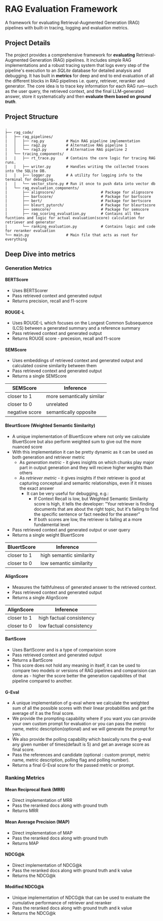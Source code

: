 # RAG Evaluation Framework
 A framework for evaluating Retrieval-Augmented Generation (RAG) pipelines with built-in tracing, logging and evaluation metrics.

## Project Details
 The project provides a comprehensive framework for **evaluating** Retrieval-Augmented Generation (RAG) pipelines. It includes simple RAG implementations and a robust tracing system that logs every step of the pipeline's execution to an *SQLite* database for detailed analysis and debugging.
 It has built in **metrics** for deep and end to end evaluation of all the different blocks in RAG pipelines i.e. query, retriever, reranker and generator.
 The core idea is to trace key information for each RAG run—such as the user query, the retrieved context, and the final LLM-generated answer, store it systematically and then **evaluate them based on *ground truth***.

## Project Structure
```
.
├── rag_code/
|   ├── rag_pipelines/
|   │   ├── rag.py          # Main RAG pipeline implementation
|   │   ├── rag2.py         # Alternative RAG pipeline 1
|   │   └── rag3.py         # Alternative RAG pipeline 2
|   └── tracing_components/
|   |   ├── rt_trace.py     # Contains the core logic for tracing RAG runs.
|   |   ├── writer.py       # Handles writing the collected traces into the SQLite DB.
|   |   ├── logger.py       # A utility for logging info to the terminal for debugging.
|   |   └── vector_store.py # Run it once to push data into vector db
|   └── rag_evaluation_components/
|       ├── alignscore/                     # Package for alignscore
|       ├── bartscore/                      # Package for bartscore
|       ├── bert/                           # Package for bertscore
|       ├── bleurt_pytorch/                 # Package for bleurtscore
|       ├── semscore/                       # Package for semscore
|       ├── rag_scoring_evaluation.py       # Contains all the fucntions and logic for actual evaluation(score) calculation for retriever and generator
|       └── ranking_evaluation.py           # Contains logic and code for reranker evaluation
└── main.py                 # Main file that acts as root for everything

```


## Deep Dive into metrics
### Generation Metrics
#### BERTScore
 * Uses BERTScorer
 * Pass retrieved context and generated output
 * Returns precision, recall and f1-score

#### ROUGE-L
* Uses ROUGE-L which focuses on the Longest Common Subsequence (LCS) between a generated summary and a reference summary
* Pass retrieved context and generated output
* Returns ROUGE score - precesion, recall and f1-score

#### SEMScore
* Uses embeddings of retrieved context and generated output and calculated cosine similarity between them
* Pass retrieved context and generated output
* Returns a single SEMScore
  
| SEMScore       | Inference     |
| -------------- | ------------- |
| closer to 1    | more semantically similar  |
| closer to 0    | unrelated  |
| negative score | semantically opposite |

#### BleurtScore (Weighted Semantic Similarity)
* A unique implementation of BluertScore where not only we calculate BluertScore but also perform weighted sum to give out the more nuanced score
* With this implementation it can be pretty dynamic as it can be used as both generation and retriever metric
   * As *generation metric* - it gives insights on which chunks play major part in output generation and they will recieve higher weights than others
   * As *retriever metric* - it gives insights if their retriever is good at capturing conceptual and semantic relationships, even if it misses the exact answer
     * It can be very useful for debugging, e.g.:
       * If Context Recall is low, but Weighted Semantic Similarity score is high, it tells the developer: "Your retriever is finding documents that are about the right topic, but it's failing to find the specific sentence or fact needed for the answer"
       * If both scores are low, the retriever is failing at a more fundamental level
* Pass retrieved context and generated output or user query
* Returns a single weight BluertScore

| BluertScore       | Inference     |
| -------------- | ------------- |
| closer to 1    | high semantic similarity  |
| closer to 0    | low semantic similarity  |

#### AlignScore
* Measures the faithfulness of generated answer to the retrieved context.
* Pass retrieved context and generated output
* Returns a single AlignScore

| AlignScore       | Inference     |
| -------------- | ------------- |
| closer to 1    | high factual consistency  |
| closer to 0    | low factual consistency  |

#### BartScore
* Uses BartScorer and is a type of comparision score
* Pass retrieved context and generated output
* Returns a BartScore
* This score does not hold any meaning in itself, it can be used to compare two models or versions of RAG pipelines and comparision can done as - higher the score better the generation capabilites of that pipeline compared to another.

#### G-Eval
* A unique implementation of g-eval where we calculate the weighted sum of all the possible scores with their linear probabilities and get the average of it as the final score.
* We provide the prompting capability where if you want you can provide your own custom prompt for evaluation or you can pass the metric name, metric description(optional) and we will generate the prompt for you.
* We also provide the polling capability which basically runs the g-eval any given number of times(default is 5) and get an average score as final score.
* Pass the references and candidate (optional : custom prompt, metric name, metric description, polling flag and polling number).
* Returns a final G-Eval score for the passed metric or prompt.

### Ranking Metrics
#### Mean Reciprocal Rank (MRR)
* Direct implementation of MRR
* Pass the reranked docs along with ground truth
* Returns MRR

#### Mean Average Precision (MAP)
* Direct implementation of MAP
* Pass the reranked docs along with ground truth
* Returns MAP

#### NDCG@k
* Direct implementation of NDCG@k
* Pass the reranked docs along with ground truth and k value
* Returns the NDCG@k

#### Modified NDCG@k
* Unique implementation of NDCG@k that can be used to evaluate the cumulative performance of retriever and reranker
* Pass the reranked docs along with ground truth and k value
* Returns the NDCG@k
